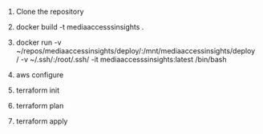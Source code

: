 1. Clone the repository

2. docker build -t mediaaccesssinsights .
3. docker run -v ~/repos/mediaaccessinsights/deploy/:/mnt/mediaaccessinsights/deploy/ -v ~/.ssh/:/root/.ssh/ -it mediaaccesssinsights:latest /bin/bash

4. aws configure
5. terraform init
6. terraform plan
7. terraform apply